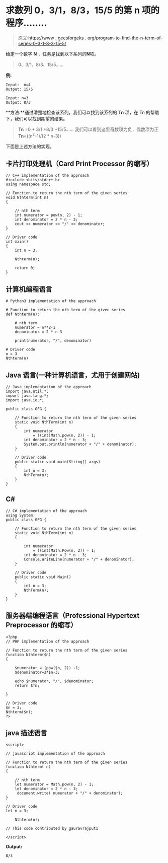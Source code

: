 # 求数列 0，3/1，8/3，15/5 的第 n 项的程序……..

> 原文:[https://www . geesforgeks . org/program-to-find-the-n-term-of-series-0-3-1-8-3-15-5/](https://www.geeksforgeeks.org/program-to-find-the-nth-term-of-the-series-0-3-1-8-3-15-5/)

给定一个数字 **N** ，任务是找到以下系列的**N**项。

> 0、3/1、8/3、15/5……

**例:**

```
Input:  n=4
Output: 15/5

Input: n=3
Output: 8/3
```

**方法:**通过清楚地检查该系列，我们可以找到该系列的 **Tn** 项，在 Tn 的帮助下，我们可以找到期望的结果。

> **Tn** =0 + 3/1 +8/3 +15/5……
> 我们可以看到这里奇数项为负，偶数项为正
> **Tn**=((n<sup>2</sup>-1)/(2 * n-3))

下面是上述方法的实现。

## 卡片打印处理机（Card Print Processor 的缩写）

```
// C++ implementation of the approach
#include <bits/stdc++.h>
using namespace std;

// Function to return the nth term of the given series
void Nthterm(int n)
{

    // nth term
    int numerator = pow(n, 2) - 1;
    int denominator = 2 * n - 3;
    cout << numerator << "/" << denominator;
}

// Driver code
int main()
{
    int n = 3;

    Nthterm(n);

    return 0;
}
```

## 计算机编程语言

```
# Python3 implementation of the approach 

# Function to return the nth term of the given series 
def Nthterm(n): 

    # nth term 
    numerator = n**2-1
    denominator = 2 * n-3

    print(numerator, "/", denominator)

# Driver code 
n = 3
Nthterm(n)
```

## Java 语言(一种计算机语言，尤用于创建网站)

```
// Java implementation of the approach
import java.util.*;
import java.lang.*;
import java.io.*;

public class GFG {

    // Function to return the nth term of the given series
    static void NthTerm(int n)
    {
        int numerator
            = ((int)Math.pow(n, 2)) - 1;
        int denominator = 2 * n - 3;
        System.out.println(numerator + "/" + denominator);
    }

    // Driver code
    public static void main(String[] args)
    {
        int n = 3;
        NthTerm(n);
    }
}
```

## C#

```
// C# implementation of the approach
using System;
public class GFG {

    // Function to return the nth term of the given series
    static void NthTerm(int n)
    {

        int numerator
            = ((int)Math.Pow(n, 2)) - 1;
        int denominator = 2 * n - 3;
        Console.WriteLine(numerator + "/" + denominator);
    }

    // Driver code
    public static void Main()
    {
        int n = 3;
        NthTerm(n);
    }
}
```

## 服务器端编程语言（Professional Hypertext Preprocessor 的缩写）

```
<?php
// PHP implementation of the approach

// Function to return the nth term of the given series
function Nthterm($n)
{

    $numerator = (pow($n, 2)) -1;
    $denominator=2*$n-3;

    echo $numerator, "/", $denominator;
    return $Tn;

}

// Driver code
$n = 3;
Nthterm($n);
?>  
```

## java 描述语言

```
<script>

// javascript implementation of the approach

// Function to return the nth term of the given series
function Nthterm( n)
{

    // nth term
    let numerator = Math.pow(n, 2) - 1;
    let denominator = 2 * n - 3;
     document.write( numerator + "/" + denominator);
}

// Driver code
let n = 3;

    Nthterm(n);

// This code contributed by gauravrajput1

</script>
```

**Output:** 

```
8/3
```